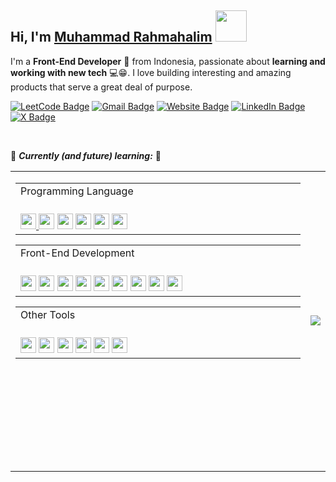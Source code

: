 ## Hi, I'm [Muhammad Rahmahalim](https://github.com/oxwazz) <img src="https://media.giphy.com/media/VgCDAzcKvsR6OM0uWg/giphy.gif" width="50">
  
I'm a **Front-End Developer** 🚀 from Indonesia, passionate about **learning and working with new tech** 💻😁. I love building interesting and amazing products that serve a great deal of purpose.
  
[![LeetCode Badge](https://img.shields.io/badge/-LeetCode-FFA116?style=flat-square&logo=LeetCode&logoColor=white)](https://leetcode.com/u/oxwazz/)
[![Gmail Badge](https://img.shields.io/badge/-Gmail-d14836?style=flat-square&logo=Gmail&logoColor=white)](mailto:muhammad.rahmahalim@gmail.com)
[![Website Badge](https://img.shields.io/badge/Personal%20Blog-32a852?style=flat-square)](https://oxwazz.com/)
[![LinkedIn Badge](https://img.shields.io/badge/-LinkedIn-blue?style=flat-square&logo=Linkedin&logoColor=white)](https://www.linkedin.com/in/oxwazz/)
[![X Badge](https://img.shields.io/badge/Twitter-000000?style=flat-square&logo=x&logoColor=white)](https://x.com/oxwazz)
  
<br>
  
🌱 ***Currently (and future) learning:*** 🌱
<table>
   <tr>
      <td style="vertical-align:top">
         <table style="width:100%" >
            <tr>
               <td>
                  Programming Language                            
               </td>
            </tr>
            <tr>
               <td>
                 <a href="https://www.typescriptlang.org/" target="_blank">
                   <img height="25" width="25" src="https://cdn.simpleicons.org/TypeScript/gray/darkgray" />
                 </a>
                  <img height="25" width="25" src="https://cdn.simpleicons.org/javascript/gray/darkgray" />
                  <img height="25" width="25" src="https://cdn.simpleicons.org/kotlin/gray/darkgray" />
                  <img height="25" width="25" src="https://cdn.simpleicons.org/dart/gray/darkgray" />
                  <img height="25" width="25" src="https://cdn.simpleicons.org/go/gray/darkgray" />
                  <img height="25" width="25" src="https://cdn.simpleicons.org/php/gray/darkgray" />
               </td>
            </tr>
         </table>
         <table style="width:100%">
            <tr>
               <td>
                  Front-End Development                            
               </td>
            </tr>
            <tr>
               <td>
                  <img height="25" width="25" src="https://cdn.simpleicons.org/react/gray/darkgray" />
                  <img height="25" width="25" src="https://cdn.simpleicons.org/nextdotjs/gray/darkgray" />
                  <img height="25" width="25" src="https://cdn.simpleicons.org/vuedotjs/gray/darkgray" />
                  <img height="25" width="25" src="https://cdn.simpleicons.org/nuxtdotjs/gray/darkgray" />
                  <img height="25" width="25" src="https://cdn.simpleicons.org/html5/gray/darkgray" />
                  <img height="25" width="25" src="https://cdn.simpleicons.org/css3/gray/darkgray" />
                  <img height="25" width="25" src="https://cdn.simpleicons.org/tailwindcss/gray/darkgray" />
                  <img height="25" width="25" src="https://cdn.simpleicons.org/bootstrap/gray/darkgray" />
                  <img height="25" width="25" src="https://cdn.simpleicons.org/mui/gray/darkgray" />
               </td>
            </tr>
         </table>
         <table style="width:100%">
            <tr>
               <td>
                  Other Tools                                      
               </td>
            </tr>
            <tr>
               <td>
                  <img height="25" width="25" src="https://cdn.simpleicons.org/visualstudiocode/gray/darkgray" />
                  <img height="25" width="25" src="https://cdn.simpleicons.org/jetbrains/gray/darkgray" />
                  <img height="25" width="25" src="https://cdn.simpleicons.org/gnometerminal/gray/darkgray" />
                  <img height="25" width="25" src="https://cdn.simpleicons.org/git/gray/darkgray" />
                  <img height="25" width="25" src="https://cdn.simpleicons.org/github/gray/darkgray" />
                  <img height="25" width="25" src="https://cdn.simpleicons.org/gitlab/gray/darkgray" />
               </td>
            </tr>
         </table>
        <div> </div>
        <div> </div>
        <div> </div>
        <div> </div>
        <div> </div>
        <div> </div>
        <div> </div>
        <div> </div>
      </td>
      <td>
         <img src="https://media.giphy.com/media/VbnUQpnihPSIgIXuZv/giphy-downsized.gif" />
      </td>
   </tr>
</table>

